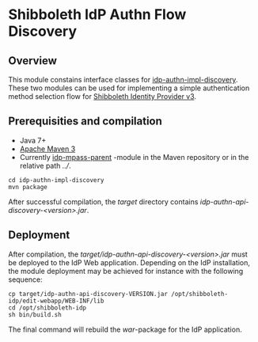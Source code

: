 # Shibboleth IdP Authn Flow Discovery

## Overview

This module constains interface classes for [idp-authn-impl-discovery](../idp-authn-impl-discovery). These two
modules can be used for implementing a simple authentication method selection flow for
[Shibboleth Identity Provider v3](https://wiki.shibboleth.net/confluence/display/IDP30/Home).

## Prerequisities and compilation

- Java 7+
- [Apache Maven 3](https://maven.apache.org/)
- Currently [idp-mpass-parent](..) -module in the Maven repository or in the relative path _../_.

```
cd idp-authn-impl-discovery
mvn package
```

After successful compilation, the _target_ directory contains _idp-authn-api-discovery-\<version\>.jar_.

## Deployment

After compilation, the _target/idp-authn-api-discovery-\<version\>.jar_ must be deployed to the IdP Web
application. Depending on the IdP installation, the module deployment may be achieved for instance 
with the following sequence:

```
cp target/idp-authn-api-discovery-VERSION.jar /opt/shibboleth-idp/edit-webapp/WEB-INF/lib
cd /opt/shibboleth-idp
sh bin/build.sh
```

The final command will rebuild the _war_-package for the IdP application.